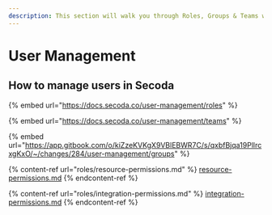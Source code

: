 ```yaml
---
description: This section will walk you through Roles, Groups & Teams within Secoda
---
```


# User Management

## **How to manage users in Secoda** <a href="#h_3a4bfd6458" id="h_3a4bfd6458"></a>

{% embed url="https://docs.secoda.co/user-management/roles" %}

{% embed url="https://docs.secoda.co/user-management/teams" %}

{% embed url="https://app.gitbook.com/o/kiZzeKVKgX9VBlEBWR7C/s/qxbfBjqa19PllrcxgKxO/~/changes/284/user-management/groups" %}

{% content-ref url="roles/resource-permissions.md" %}
[resource-permissions.md](roles/resource-permissions.md)
{% endcontent-ref %}

{% content-ref url="roles/integration-permissions.md" %}
[integration-permissions.md](roles/integration-permissions.md)
{% endcontent-ref %}
